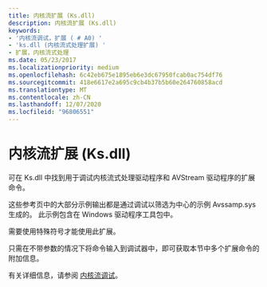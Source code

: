 ```yaml
---
title: 内核流扩展 (Ks.dll)
description: 内核流扩展 (Ks.dll)
keywords:
- '内核流调试，扩展 ( # A0) '
- 'ks.dll (内核流式处理扩展) '
- 扩展，内核流式处理
ms.date: 05/23/2017
ms.localizationpriority: medium
ms.openlocfilehash: 6c42eb675e1895eb6e3dc67950fcab0ac754df76
ms.sourcegitcommit: 418e6617e2a695c9cb4b37b5b60e264760858acd
ms.translationtype: MT
ms.contentlocale: zh-CN
ms.lasthandoff: 12/07/2020
ms.locfileid: "96806551"
---
```

# <a name="kernel-streaming-extensions-ksdll"></a>内核流扩展 (Ks.dll)


可在 Ks.dll 中找到用于调试内核流式处理驱动程序和 AVStream 驱动程序的扩展命令。

这些参考页中的大部分示例输出都是通过调试以筛选为中心的示例 Avssamp.sys 生成的。 此示例包含在 Windows 驱动程序工具包中。

需要使用特殊符号才能使用此扩展。

只需在不带参数的情况下将命令输入到调试器中，即可获取本节中多个扩展命令的附加信息。

有关详细信息，请参阅 [内核流调试](kernel-streaming-debugging.md)。

 

 





